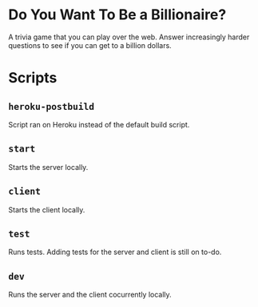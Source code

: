 # Do You Want To Be a Billionaire?
A trivia game that you can play over the web. Answer increasingly harder questions to see if you can get to a billion dollars.

# Scripts

## `heroku-postbuild`

Script ran on Heroku instead of the default build script.

## `start`

Starts the server locally.

## `client`

Starts the client locally.

## `test`

Runs tests. Adding tests for the server and client is still on to-do.

## `dev` 

Runs the server and the client cocurrently locally.